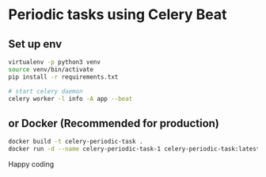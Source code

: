 # Periodic tasks using Celery Beat

## Set up env

```sh
virtualenv -p python3 venv
source venv/bin/activate
pip install -r requirements.txt

# start celery daemon 
celery worker -l info -A app --beat
```

## or Docker (Recommended for production) 
```sh
docker build -t celery-periodic-task .
docker run -d --name celery-periodic-task-1 celery-periodic-task:latest
```


Happy coding
